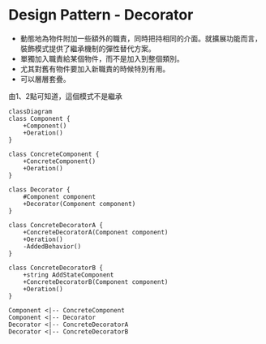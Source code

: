 # Design Pattern - Decorator

+ 動態地為物件附加一些額外的職責，同時把持相同的介面。就擴展功能而言，裝飾模式提供了繼承機制的彈性替代方案。
+ 單獨加入職責給某個物件，而不是加入到整個類別。
+ 尤其對舊有物件要加入新職責的時候特別有用。
+ 可以層層套疊。

由1、2點可知道，這個模式不是繼承

```mermaid
classDiagram
class Component {
    +Component()
    +Oeration()
}

class ConcreteComponent {
    +ConcreteComponent()
    +Oeration()
}

class Decorator {
    #Component component
    +Decorator(Component component)
}

class ConcreteDecoratorA {
    +ConcreteDecoratorA(Component component)
    +Oeration()
    -AddedBehavior()
}

class ConcreteDecoratorB {
    +string AddStateComponent
    +ConcreteDecoratorB(Component component)
    +Oeration()
}

Component <|-- ConcreteComponent
Component <|-- Decorator
Decorator <|-- ConcreteDecoratorA
Decorator <|-- ConcreteDecoratorB
```